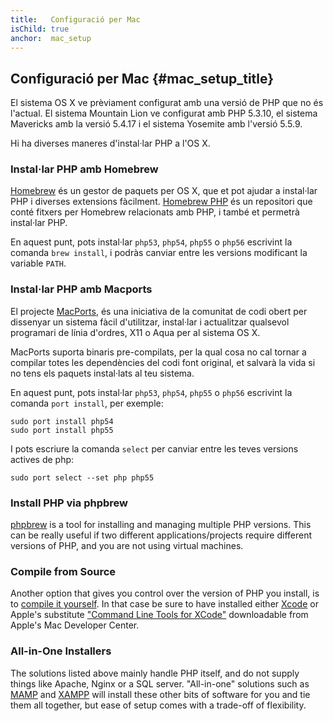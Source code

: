 ```yaml
---
title:   Configuració per Mac
isChild: true
anchor:  mac_setup
---
```


## Configuració per Mac {#mac_setup_title}

El sistema OS X ve prèviament configurat amb una versió de PHP que no és l'actual. El sistema Mountain Lion ve
configurat amb PHP 5.3.10, el sistema Mavericks amb la versió 5.4.17 i el sistema Yosemite amb l'versió 5.5.9.

Hi ha diverses maneres d'instal·lar PHP a l'OS X.

### Instal·lar PHP amb Homebrew

[Homebrew] és un gestor de paquets per OS X, que et pot ajudar a instal·lar PHP i diverses extensions fàcilment.
[Homebrew PHP] és un repositori que conté fitxers per Homebrew relacionats amb PHP, i també et permetrà instal·lar PHP.

En aquest punt, pots instal·lar `php53`, `php54`, `php55` o `php56` escrivint la comanda `brew install`, i podràs
canviar entre les versions modificant la variable `PATH`.

### Instal·lar PHP amb Macports

El projecte [MacPorts], és una iniciativa de la comunitat de codi obert per dissenyar un sistema fàcil d'utilitzar,
instal·lar i actualitzar qualsevol programari de línia d'ordres, X11 o Aqua per al sistema OS X.

MacPorts suporta binaris pre-compilats, per la qual cosa no cal tornar a compilar totes les dependències del codi font
original, et salvarà la vida si no tens els paquets instal·lats al teu sistema.

En aquest punt, pots instal·lar `php53`, `php54`, `php55` o `php56` escrivint la comanda `port install`, per exemple:

    sudo port install php54
    sudo port install php55

I pots escriure la comanda `select` per canviar entre les teves versions actives de php:

    sudo port select --set php php55

### Install PHP via phpbrew

[phpbrew] is a tool for installing and managing multiple PHP versions. This can be really useful if two different
applications/projects require different versions of PHP, and you are not using virtual machines.

### Compile from Source

Another option that gives you control over the version of PHP you install, is to [compile it yourself][mac-compile].
In that case be sure to have installed either [Xcode][xcode-gcc-substitution] or Apple's substitute
["Command Line Tools for XCode"] downloadable from Apple's Mac Developer Center.

### All-in-One Installers

The solutions listed above mainly handle PHP itself, and do not supply things like Apache, Nginx or a SQL server.
"All-in-one" solutions such as [MAMP][mamp-downloads] and [XAMPP][xampp] will install these other bits of software for
you and tie them all together, but ease of setup comes with a trade-off of flexibility.


[Homebrew]: http://brew.sh/
[Homebrew PHP]: https://github.com/Homebrew/homebrew-php#installation
[MacPorts]: https://www.macports.org/install.php
[phpbrew]: https://github.com/phpbrew/phpbrew
[mac-compile]: http://php.net/install.macosx.compile
[xcode-gcc-substitution]: https://github.com/kennethreitz/osx-gcc-installer
["Command Line Tools for XCode"]: https://developer.apple.com/downloads
[mamp-downloads]: http://www.mamp.info/en/downloads/
[xampp]: http://www.apachefriends.org/en/xampp.html
